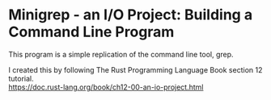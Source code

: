 # Minigrep - an I/O Project: Building a Command Line Program
This program is a simple replication of the command line tool, grep.

I created this by following The Rust Programming Language Book section 12 tutorial.\
https://doc.rust-lang.org/book/ch12-00-an-io-project.html

